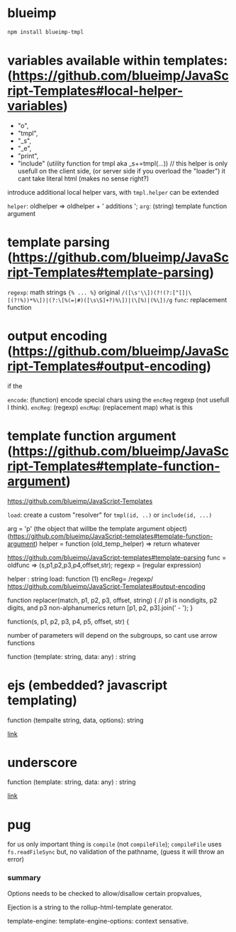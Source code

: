 # blueimp 

```bash
npm install blueimp-tmpl
```



# variables available within templates: (https://github.com/blueimp/JavaScript-Templates#local-helper-variables)

- "o",   
- "tmpl",  
- "_s",  
- "_e", 
- "print", 
- "include" (utility function for tmpl aka _s+=tmpl(...)) // this helper is only usefull on the client side, (or server side if you overload the "loader") it cant take literal html (makes no sense right?) 

introduce additional local helper vars, with `tmpl.helper` can be extended

`helper`: oldhelper => oldhelper + ' additions ';
`arg`: (string) template function argument

# template parsing (https://github.com/blueimp/JavaScript-Templates#template-parsing)

`regexp`: math strings `{% ... %}` original `/([\s'\\])(?!(?:[^[]|\[(?!%))*%\])|(?:\[%(=|#)([\s\S]+?)%\])|(\[%)|(%\])/g`
`func`: replacement function

# output encoding (https://github.com/blueimp/JavaScript-Templates#output-encoding)

if the 

`encode`: (function) encode special chars using the `encReg` regexp (not usefull I think).
`encReg`: (regexp)
`encMap`: (replacement map) what is this

# template function argument (https://github.com/blueimp/JavaScript-Templates#template-function-argument)

https://github.com/blueimp/JavaScript-Templates


`load`: create a custom "resolver" for `tmpl(id, ..)` or `include(id, ...)`

arg = 'p' (the object that willbe the template argument object)  (https://github.com/blueimp/JavaScript-templates#template-function-argument)
helper = function (old_temp_helper) => return whatever

https://github.com/blueimp/JavaScript-templates#template-parsing
func = oldfunc => (s,p1,p2,p3,p4,offset,str);
regexp = (regular expression) 

helper : string
load: function (1)
encReg= /regexp/ https://github.com/blueimp/JavaScript-Templates#output-encoding


function replacer(match, p1, p2, p3, offset, string) {
  // p1 is nondigits, p2 digits, and p3 non-alphanumerics
  return [p1, p2, p3].join(' - ');
}

function(s, p1, p2, p3, p4, p5, offset, str) {

number of parameters will depend on the subgroups, so cant use arrow functions

function (template: string, data: any) : string 

# ejs (embedded? javascript templating)

function (tempalte string, data, options): string

[link](https://ejs.co/#install)


# underscore

function (template: string, data: any) : string 

[link](https://underscorejs.org/)

# pug

for us only important thing is `compile` (not `compileFile`);
`compileFile` uses `fs.readFileSync` but, no validation of the pathname, (guess it will throw an error)


### summary

Options needs to be checked to allow/disallow certain propvalues,

Ejection is a string to the rollup-html-template generator.

template-engine:
template-engine-options: context sensative.













